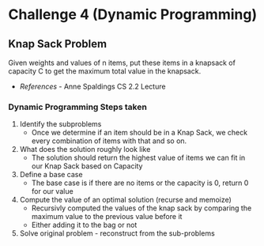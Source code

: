 # Challenge 4 (Dynamic Programming)

## Knap Sack Problem
Given weights and values of n items, 
put these items in a knapsack of capacity C 
to get the maximum total value in the knapsack.
- *References* - Anne Spaldings CS 2.2 Lecture

### Dynamic Programming Steps taken
1. Identify the subproblems
    - Once we determine if an item should be in a Knap Sack, we check every combination of items with that and so on.
2. What does the solution roughly look like
    - The solution should return the highest value of items we can fit in our Knap Sack based on Capacity
3. Define a base case
    - The base case is if there are no items or the capacity is 0, return 0 for our value
4. Compute the value of an optimal solution (recurse and memoize)
    - Recursivly computed the values of the knap sack by comparing the maximum value to the previous value before it
    - Either adding it to the bag or not
5. Solve original problem - reconstruct from the sub-problems